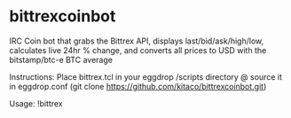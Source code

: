bittrexcoinbot
==============

IRC Coin bot that grabs the Bittrex API, displays last/bid/ask/high/low, calculates live 24hr % change, and converts all prices to USD with the bitstamp/btc-e BTC average

 Instructions: Place bittrex.tcl in your eggdrop /scripts directory @ source it in eggdrop.conf (git clone https://github.com/kitaco/bittrexcoinbot.git)

Usage: !bittrex <coin>
